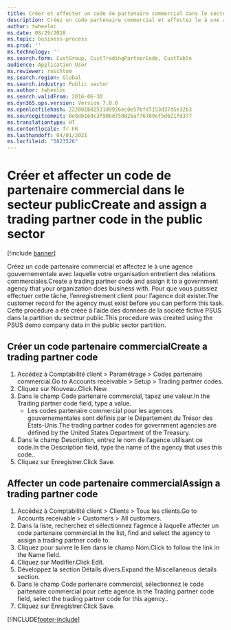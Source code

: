 ```yaml
---
title: Créer et affecter un code de partenaire commercial dans le secteur public
description: Créez un code partenaire commercial et affectez le à une agence gouvernementale avec laquelle votre organisation entretient des relations commerciales.
author: twheeloc
ms.date: 08/29/2018
ms.topic: business-process
ms.prod: ''
ms.technology: ''
ms.search.form: CustGroup, CustTradingPartnerCode, CustTable
audience: Application User
ms.reviewer: roschlom
ms.search.region: Global
ms.search.industry: Public sector
ms.author: twheeloc
ms.search.validFrom: 2016-06-30
ms.dyn365.ops.version: Version 7.0.0
ms.openlocfilehash: 222801b02531d9926ec8e57bfd7153d37d5e32b3
ms.sourcegitcommit: 0e8db169c3f90bd750826af76709ef5d621fd377
ms.translationtype: HT
ms.contentlocale: fr-FR
ms.lasthandoff: 04/01/2021
ms.locfileid: "5823526"
---
```

# <a name="create-and-assign-a-trading-partner-code-in-the-public-sector"></a><span data-ttu-id="8b675-103">Créer et affecter un code de partenaire commercial dans le secteur public</span><span class="sxs-lookup"><span data-stu-id="8b675-103">Create and assign a trading partner code in the public sector</span></span>

[!include [banner](../../includes/banner.md)]

<span data-ttu-id="8b675-104">Créez un code partenaire commercial et affectez le à une agence gouvernementale avec laquelle votre organisation entretient des relations commerciales.</span><span class="sxs-lookup"><span data-stu-id="8b675-104">Create a trading partner code and assign it to a government agency that your organization does business with.</span></span> <span data-ttu-id="8b675-105">Pour que vous puissiez effectuer cette tâche, l’enregistrement client pour l’agence doit exister.</span><span class="sxs-lookup"><span data-stu-id="8b675-105">The customer record for the agency must exist before you can perform this task.</span></span> <span data-ttu-id="8b675-106">Cette procédure a été créée à l’aide des données de la société fictive PSUS dans la partition du secteur public.</span><span class="sxs-lookup"><span data-stu-id="8b675-106">This procedure was created using the PSUS demo company data in the public sector partition.</span></span>


## <a name="create-a-trading-partner-code"></a><span data-ttu-id="8b675-107">Créer un code partenaire commercial</span><span class="sxs-lookup"><span data-stu-id="8b675-107">Create a trading partner code</span></span>
1. <span data-ttu-id="8b675-108">Accédez à Comptabilité client > Paramétrage > Codes partenaire commercial.</span><span class="sxs-lookup"><span data-stu-id="8b675-108">Go to Accounts receivable > Setup > Trading partner codes.</span></span>
2. <span data-ttu-id="8b675-109">Cliquez sur Nouveau.</span><span class="sxs-lookup"><span data-stu-id="8b675-109">Click New.</span></span>
3. <span data-ttu-id="8b675-110">Dans le champ Code partenaire commercial, tapez une valeur.</span><span class="sxs-lookup"><span data-stu-id="8b675-110">In the Trading partner code field, type a value.</span></span>
    * <span data-ttu-id="8b675-111">Les codes partenaire commercial pour les agences gouvernementales sont définis par le Département du Trésor des États-Unis.</span><span class="sxs-lookup"><span data-stu-id="8b675-111">The trading partner codes for government agencies are defined by the United States Department of the Treasury.</span></span>  
4. <span data-ttu-id="8b675-112">Dans le champ Description, entrez le nom de l’agence utilisant ce code.</span><span class="sxs-lookup"><span data-stu-id="8b675-112">In the Description field, type the name of the agency that uses this code..</span></span>
5. <span data-ttu-id="8b675-113">Cliquez sur Enregistrer.</span><span class="sxs-lookup"><span data-stu-id="8b675-113">Click Save.</span></span>

## <a name="assign-a-trading-partner-code"></a><span data-ttu-id="8b675-114">Affecter un code partenaire commercial</span><span class="sxs-lookup"><span data-stu-id="8b675-114">Assign a trading partner code</span></span>
1. <span data-ttu-id="8b675-115">Accédez à Comptabilité client > Clients > Tous les clients.</span><span class="sxs-lookup"><span data-stu-id="8b675-115">Go to Accounts receivable > Customers > All customers.</span></span>
2. <span data-ttu-id="8b675-116">Dans la liste, recherchez et sélectionnez l’agence à laquelle affecter un code partenaire commercial.</span><span class="sxs-lookup"><span data-stu-id="8b675-116">In the list, find and select the agency to assign a trading partner code to.</span></span>
3. <span data-ttu-id="8b675-117">Cliquez pour suivre le lien dans le champ Nom.</span><span class="sxs-lookup"><span data-stu-id="8b675-117">Click to follow the link in the Name field.</span></span>
4. <span data-ttu-id="8b675-118">Cliquez sur Modifier.</span><span class="sxs-lookup"><span data-stu-id="8b675-118">Click Edit.</span></span>
5. <span data-ttu-id="8b675-119">Développez la section Détails divers.</span><span class="sxs-lookup"><span data-stu-id="8b675-119">Expand the Miscellaneous details section.</span></span>
6. <span data-ttu-id="8b675-120">Dans le champ Code partenaire commercial, sélectionnez le code partenaire commercial pour cette agence.</span><span class="sxs-lookup"><span data-stu-id="8b675-120">In the Trading partner code field, select the trading partner code for this agency..</span></span>
7. <span data-ttu-id="8b675-121">Cliquez sur Enregistrer.</span><span class="sxs-lookup"><span data-stu-id="8b675-121">Click Save.</span></span>



[!INCLUDE[footer-include](../../../includes/footer-banner.md)]